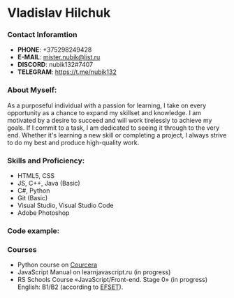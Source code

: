 # Vladislav Hilchuk
### Contact Inforamtion
* **PHONE**: +375298249428
* **E-MAIL**: mister.nubik@list.ru
* **DISCORD**: nubik132#7407
* **TELEGRAM**: https://t.me/nubik132

### About Myself:

As a purposeful individual with a passion for learning, I take on every opportunity as a chance to expand my skillset and knowledge. I am motivated by a desire to succeed and will work tirelessly to achieve my goals. If I commit to a task, I am dedicated to seeing it through to the very end. Whether it's learning a new skill or completing a project, I always strive to do my best and produce high-quality work.

### Skills and Proficiency:

* HTML5, CSS
* JS, C++, Java (Basic)
* C#, Python
* Git (Basic)
* Visual Studio, Visual Studio Code
* Adobe Photoshop

### Code example:

<!-- CodeWars -->

### Courses

* Python course on [Courcera](https://coursera.org/share/84c3673efd5f56ef0676cbbd9a638ed1)
* JavaScript Manual on learnjavascript.ru (in progress)
* RS Schools Course «JavaScript/Front-end. Stage 0» (in progress)
English: B1/B2 (according to [EFSET](https://www.efset.org/quick-check/take-test/#set15-190/result)).
